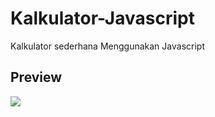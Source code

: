 # Kalkulator-Javascript
Kalkulator sederhana Menggunakan Javascript
<h2>Preview</h2>
<a href="https://lh5.googleusercontent.com/9fHuWtocu_ysuSU-zStPNmvEhpIrwveCpeJCbgAiDnZyrkX_0oW1G_Q4-1Q4ZPKoeII=w2400?source=screenshot.guru"> 
<img src="https://lh5.googleusercontent.com/9fHuWtocu_ysuSU-zStPNmvEhpIrwveCpeJCbgAiDnZyrkX_0oW1G_Q4-1Q4ZPKoeII=w1200-h630-p" /> </a>
